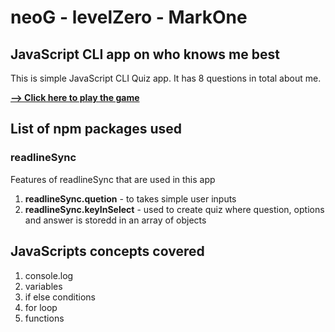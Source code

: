 # neoG - levelZero - MarkOne
## JavaScript CLI app on who knows me best

This is simple JavaScript CLI Quiz app. It has 8 questions in total about me.

[**--> Click here to play the game**](https://replit.com/@shantanu61000/MarkOne-do-you-know-me-QUIZ?embed=1&output=1)


## List of npm packages used
### readlineSync
Features of readlineSync that are used in this app
1. **readlineSync.quetion** - to takes simple user inputs
2. **readlineSync.keyInSelect** - used to create quiz where question, options and answer is storedd in an array of objects

## JavaScripts concepts covered
1. console.log
2. variables
3. if else conditions
4. for loop
5. functions



